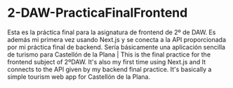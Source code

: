 # 2-DAW-PracticaFinalFrontend
Esta es la práctica final para la asignatura de frontend de 2º de DAW. Es además mi primera vez usando Next.js y se conecta a la API proporcionada por mi práctica final de backend. Sería básicamente una aplicación sencilla de turismo para Castellón de la Plana | This is the final practice for the frontend subject of 2ºDAW. It's also my first time using Next.js and It connects to the API given by my backend final practice. It's basically a simple tourism web app for Castellón de la Plana.
